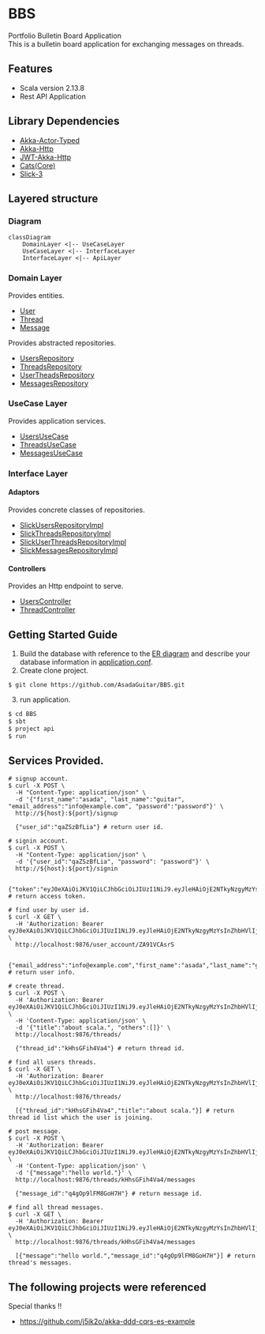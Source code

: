 # BBS
Portfolio Bulletin Board Application<br>
This is a bulletin board application for exchanging messages on threads.

## Features
+ Scala version 2.13.8
+ Rest API Application

## Library Dependencies
+ [Akka-Actor-Typed](https://doc.akka.io/docs/akka/current/typed/index.html)
+ [Akka-Http](https://doc.akka.io/docs/akka-http/current/index.html)
+ [JWT-Akka-Http](https://github.com/emartech/jwt-akka-http)
+ [Cats(Core)](https://typelevel.org/cats/)
+ [Slick-3](https://scala-slick.org/doc/3.0.0/)

## Layered structure
### Diagram
```mermaid
classDiagram
    DomainLayer <|-- UseCaseLayer
    UseCaseLayer <|-- InterfaceLayer
    InterfaceLayer <|-- ApiLayer
```
### Domain Layer
Provides entities.
+ [User](https://github.com/AsadaGuitar/BBS/blob/master/domain/src/main/scala/com/github/asadaGuitar/bbs/domains/models/User.scala)
+ [Thread](https://github.com/AsadaGuitar/BBS/blob/master/domain/src/main/scala/com/github/asadaGuitar/bbs/domains/models/Thread.scala)
+ [Message](https://github.com/AsadaGuitar/BBS/blob/master/domain/src/main/scala/com/github/asadaGuitar/bbs/domains/models/Message.scala)

Provides abstracted repositories.
+ [UsersRepository](https://github.com/AsadaGuitar/BBS/blob/master/repository/src/main/scala/com/github/asadaGuitar/bbs/repositories/UsersRepository.scala)
+ [ThreadsRepository](https://github.com/AsadaGuitar/BBS/blob/master/repository/src/main/scala/com/github/asadaGuitar/bbs/repositories/ThreadsRepository.scala)
+ [UserTheadsRepository](https://github.com/AsadaGuitar/BBS/blob/master/repository/src/main/scala/com/github/asadaGuitar/bbs/repositories/UserThreadsRepository.scala)
+ [MessagesRepository](https://github.com/AsadaGuitar/BBS/blob/master/repository/src/main/scala/com/github/asadaGuitar/bbs/repositories/MessagesRepository.scala)

### UseCase Layer
Provides application services.
+ [UsersUseCase](https://github.com/AsadaGuitar/BBS/blob/master/use-case/src/main/scala/com/github/asadaGuitar/bbs/usecases/UsersUseCase.scala)
+ [ThreadsUseCase](https://github.com/AsadaGuitar/BBS/blob/master/use-case/src/main/scala/com/github/asadaGuitar/bbs/usecases/ThreadUseCase.scala)
+ [MessagesUseCase](https://github.com/AsadaGuitar/BBS/blob/master/use-case/src/main/scala/com/github/asadaGuitar/bbs/usecases/MessageUseCase.scala)

### Interface Layer
#### Adaptors
Provides concrete classes of repositories.
+ [SlickUsersRepositoryImpl](https://github.com/AsadaGuitar/BBS/blob/master/interface/src/main/scala/com/github/asadaGuitar/bbs/interfaces/adaptors/slick/SlickUsersRepositoryImpl.scala)
+ [SlickThreadsRepositoryImpl](https://github.com/AsadaGuitar/BBS/blob/master/interface/src/main/scala/com/github/asadaGuitar/bbs/interfaces/adaptors/slick/SlickThreadsRepositoryImpl.scala)
+ [SlickUserThreadsRepositoryImpl](https://github.com/AsadaGuitar/BBS/blob/master/interface/src/main/scala/com/github/asadaGuitar/bbs/interfaces/adaptors/slick/SlickUserThreadsRepositoryImpl.scala)
+ [SlickMessagesRepositoryImpl](https://github.com/AsadaGuitar/BBS/blob/master/interface/src/main/scala/com/github/asadaGuitar/bbs/interfaces/adaptors/slick/SlickMessagesRepositoryImpl.scala)

#### Controllers
Provides an Http endpoint to serve.
+ [UsersController](https://github.com/AsadaGuitar/BBS/blob/master/interface/src/main/scala/com/github/asadaGuitar/bbs/interfaces/controllers/UsersController.scala)
+ [ThreadController](https://github.com/AsadaGuitar/BBS/blob/master/interface/src/main/scala/com/github/asadaGuitar/bbs/interfaces/controllers/ThreadsController.scala)

## Getting Started Guide
1. Build the database with reference to the [ER diagram](https://github.com/AsadaGuitar/BBS/blob/master/bbs-application-ER.drawio) and describe your database information in [application.conf](https://github.com/AsadaGuitar/BBS/blob/master/interface/src/main/resources/application.conf).
2. Create clone project.
```git
$ git clone https://github.com/AsadaGuitar/BBS.git
```
3. run application.
```sbt
$ cd BBS
$ sbt
$ project api
$ run
```

## Services Provided.
```curl
# signup account.
$ curl -X POST \
  -H "Content-Type: application/json" \
  -d '{"first_name":"asada", "last_name":"guitar", "email_address":"info@example.com", "password":"password"}' \
  http://${host}:${port}/signup
  
  {"user_id":"qaZSzBfLia"} # return user id.
  
# signin account.
$ curl -X POST \
  -H "Content-Type: application/json" \
  -d '{"user_id":"qaZSzBfLia", "password": "password"}' \
  http://${host}:${port}/signin
  
  {"token":"eyJ0eXAiOiJKV1QiLCJhbGciOiJIUzI1NiJ9.eyJleHAiOjE2NTkyNzgyMzYsInZhbHVlIjoiWkE5MVZDQXNyUyJ9.aCVYJyzUFrZ2y8eunA7RF9yfoPb_DC0sIvEktuZFg90"} # return access token.
  
# find user by user id.
$ curl -X GET \
  -H 'Authorization: Bearer eyJ0eXAiOiJKV1QiLCJhbGciOiJIUzI1NiJ9.eyJleHAiOjE2NTkyNzgyMzYsInZhbHVlIjoiWkE5MVZDQXNyUyJ9.aCVYJyzUFrZ2y8eunA7RF9yfoPb_DC0sIvEktuZFg90' \
  http://localhost:9876/user_account/ZA91VCAsrS     
  
  {"email_address":"info@example.com","first_name":"asada","last_name":"guitar","user_account_id":"ZA91VCAsrS"} # return user info.
  
# create thread.
$ curl -X POST \
  -H 'Authorization: Bearer eyJ0eXAiOiJKV1QiLCJhbGciOiJIUzI1NiJ9.eyJleHAiOjE2NTkyNzgyMzYsInZhbHVlIjoiWkE5MVZDQXNyUyJ9.aCVYJyzUFrZ2y8eunA7RF9yfoPb_DC0sIvEktuZFg90' \
  -H 'Content-Type: application/json' \
  -d '{"title":"about scala.", "others":[]}' \
  http://localhost:9876/threads/
  
  {"thread_id":"kHhsGFih4Va4"} # return thread id.
  
# find all users threads.
$ curl -X GET \
  -H 'Authorization: Bearer eyJ0eXAiOiJKV1QiLCJhbGciOiJIUzI1NiJ9.eyJleHAiOjE2NTkyNzgyMzYsInZhbHVlIjoiWkE5MVZDQXNyUyJ9.aCVYJyzUFrZ2y8eunA7RF9yfoPb_DC0sIvEktuZFg90' \
  http://localhost:9876/threads/
  
  [{"thread_id":"kHhsGFih4Va4","title":"about scala."}] # return thread id list which the user is joining.
  
# post message.
$ curl -X POST \
  -H 'Authorization: Bearer eyJ0eXAiOiJKV1QiLCJhbGciOiJIUzI1NiJ9.eyJleHAiOjE2NTkyNzgyMzYsInZhbHVlIjoiWkE5MVZDQXNyUyJ9.aCVYJyzUFrZ2y8eunA7RF9yfoPb_DC0sIvEktuZFg90' \
  -H 'Content-Type: application/json' \
  -d '{"message":"hello world."}' \      
  http://localhost:9876/threads/kHhsGFih4Va4/messages
  
  {"message_id":"q4gOp9lFM8GoH7H"} # return message id.
  
# find all thread messages.
$ curl -X GET \ 
  -H 'Authorization: Bearer eyJ0eXAiOiJKV1QiLCJhbGciOiJIUzI1NiJ9.eyJleHAiOjE2NTkyNzgyMzYsInZhbHVlIjoiWkE5MVZDQXNyUyJ9.aCVYJyzUFrZ2y8eunA7RF9yfoPb_DC0sIvEktuZFg90' \
  http://localhost:9876/threads/kHhsGFih4Va4/messages
  
  [{"message":"hello world.","message_id":"q4gOp9lFM8GoH7H"}] # return thread's messages.
```

## The following projects were referenced
Special thanks !!
+ https://github.com/j5ik2o/akka-ddd-cqrs-es-example

